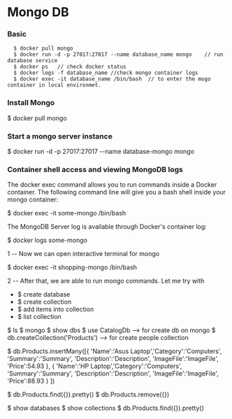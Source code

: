 
# Mongo DB

### Basic

      $ docker pull mongo
      $ docker run -d -p 27017:27017 --name database_name mongo    // run database service
      $ docker ps   // check docker status
      $ docker logs -f database_name //check mongo container logs
      $ docker exec -it database_name /bin/bash  // to enter the mogo container in local environmet. 



### Install Mongo
$ docker pull mongo

### Start a mongo server instance
$ docker run -d -p 27017:27017 --name database-mongo mongo

### Container shell access and viewing MongoDB logs
The docker exec command allows you to run commands inside a Docker container. The following command line will give you a bash shell inside your mongo container:

$ docker exec -it some-mongo /bin/bash

The MongoDB Server log is available through Docker's container log:

$ docker logs some-mongo



1
-- Now we can open interactive terminal for mongo

$ docker exec -it shopping-mongo /bin/bash


2
-- After that, we are able to run mongo commands. 
Let me try with 

 - $ create database
 - $ create collection
 - $ add items into collection
 - $ list collection


$ ls
$ mongo
$ show dbs
$ use CatalogDb  --> for create db on mongo
$ db.createCollection('Products')  --> for create people collection

$ db.Products.insertMany([{ 'Name':'Asus Laptop','Category':'Computers', 'Summary':'Summary', 'Description':'Description', 'ImageFile':'ImageFile', 'Price':54.93 }, { 'Name':'HP Laptop','Category':'Computers', 'Summary':'Summary', 'Description':'Description', 'ImageFile':'ImageFile', 'Price':88.93 } ])


$ db.Products.find({}).pretty()
$ db.Products.remove({})

$ show databases
$ show collections
$ db.Products.find({}).pretty()
